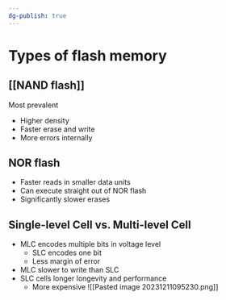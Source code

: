 ```yaml
---
dg-publish: true
---
```

# Types of flash memory
## [[NAND flash]]
Most prevalent
* Higher density
* Faster erase and write
* More errors internally
## NOR flash
* Faster reads in smaller data units
* Can execute straight out of NOR flash
* Significantly slower erases
## Single-level Cell vs. Multi-level Cell
* MLC encodes multiple bits in voltage level
	* SLC encodes one bit
	* Less margin of error
* MLC slower to write than SLC
* SLC cells longer longevity and performance
	* More expensive
![[Pasted image 20231211095230.png]]
